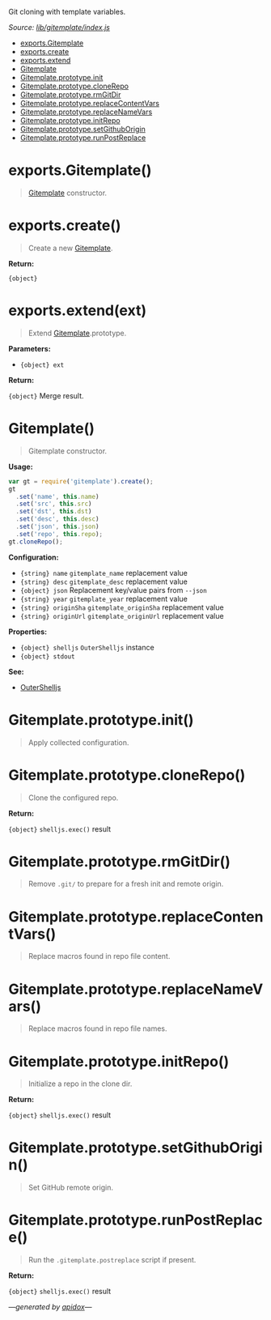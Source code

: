 Git cloning with template variables.

_Source: [lib/gitemplate/index.js](../lib/gitemplate/index.js)_

- [exports.Gitemplate](#exportsgitemplate)
- [exports.create](#exportscreate)
- [exports.extend](#exportsextendext)
- [Gitemplate](#gitemplate)
- [Gitemplate.prototype.init](#gitemplateprototypeinit)
- [Gitemplate.prototype.cloneRepo](#gitemplateprototypeclonerepo)
- [Gitemplate.prototype.rmGitDir](#gitemplateprototypermgitdir)
- [Gitemplate.prototype.replaceContentVars](#gitemplateprototypereplacecontentvars)
- [Gitemplate.prototype.replaceNameVars](#gitemplateprototypereplacenamevars)
- [Gitemplate.prototype.initRepo](#gitemplateprototypeinitrepo)
- [Gitemplate.prototype.setGithubOrigin](#gitemplateprototypesetgithuborigin)
- [Gitemplate.prototype.runPostReplace](#gitemplateprototyperunpostreplace)

# exports.Gitemplate()

> [Gitemplate](#gitemplate) constructor.

# exports.create()

> Create a new [Gitemplate](#gitemplate).

**Return:**

`{object}`

# exports.extend(ext)

> Extend [Gitemplate](#gitemplate).prototype.

**Parameters:**

- `{object} ext`

**Return:**

`{object}` Merge result.

# Gitemplate()

> Gitemplate constructor.

**Usage:**

```js
var gt = require('gitemplate').create();
gt
  .set('name', this.name)
  .set('src', this.src)
  .set('dst', this.dst)
  .set('desc', this.desc)
  .set('json', this.json)
  .set('repo', this.repo);
gt.cloneRepo();
```

**Configuration:**

- `{string} name` `gitemplate_name` replacement value
- `{string} desc` `gitemplate_desc` replacement value
- `{object} json` Replacement key/value pairs from `--json`
- `{string} year` `gitemplate_year` replacement value
- `{string} originSha` `gitemplate_originSha` replacement value
- `{string} originUrl` `gitemplate_originUrl` replacement value

**Properties:**

- `{object} shelljs` `OuterShelljs` instance
- `{object} stdout`

**See:**

- [OuterShelljs](https://github.com/codeactual/outer-shelljs/blob/master/docs/OuterShelljs.md)

# Gitemplate.prototype.init()

> Apply collected configuration.

# Gitemplate.prototype.cloneRepo()

> Clone the configured repo.

**Return:**

`{object}` `shelljs.exec()` result

# Gitemplate.prototype.rmGitDir()

> Remove `.git/` to prepare for a fresh init and remote origin.

# Gitemplate.prototype.replaceContentVars()

> Replace macros found in repo file content.

# Gitemplate.prototype.replaceNameVars()

> Replace macros found in repo file names.

# Gitemplate.prototype.initRepo()

> Initialize a repo in the clone dir.

**Return:**

`{object}` `shelljs.exec()` result

# Gitemplate.prototype.setGithubOrigin()

> Set GitHub remote origin.

# Gitemplate.prototype.runPostReplace()

> Run the `.gitemplate.postreplace` script if present.

**Return:**

`{object}` `shelljs.exec()` result

_&mdash;generated by [apidox](https://github.com/codeactual/apidox)&mdash;_

